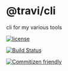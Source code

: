 # @travi/cli

cli for my various tools

[![license](https://img.shields.io/github/license/travi/cli.svg)](LICENSE)

[![Build Status](https://img.shields.io/travis/travi/cli.svg?style=flat&branch=master)](https://travis-ci.org/travi/cli)

[![Commitizen friendly](https://img.shields.io/badge/commitizen-friendly-brightgreen.svg)](http://commitizen.github.io/cz-cli/)
